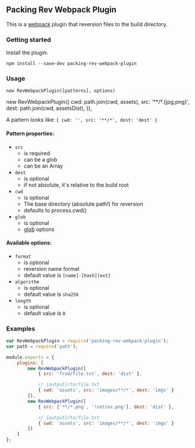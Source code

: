 ## Packing Rev Webpack Plugin

This is a [webpack](http://webpack.github.io/) plugin that reversion files to the build directory.

### Getting started

Install the plugin:

```
npm install --save-dev packing-rev-webpack-plugin
```

### Usage

`new RevWebpackPlugin([patterns], options)`

new RevWebpackPlugin({
      cwd: path.join(cwd, assets),
      src: '**/*.{jpg,png}',
      dest: path.join(cwd, assetsDist),
    }),

A pattern looks like:
`{ cwd: '', src: '**/*', dest: 'dest' }`

#### Pattern properties:
* `src`
    - is required
    - can be a glob
    - can be an Array
* `dest`
    - is optional
    - if not absolute, it's relative to the build root
* `cwd`
    - is optional
    - The base directory (absolute path!) for reversion
    - defaults to process.cwd()
* `glob`
    - is optional
    - [glob](https://github.com/isaacs/node-glob) options

#### Available options:
* `format`
    - is optional
    - reversion name format
    - default value is `[name]-[hash][ext]`
* `algorithm`
    - is optional
    - default value is `sha256`
* `length`
    - is optional
    - default value is `8`

### Examples

```javascript
var RevWebpackPlugin = require('packing-rev-webpack-plugin');
var path = require('path');

module.exports = {
    plugins: [
        new RevWebpackPlugin([
            { src: 'from/file.txt', dest: 'dist' },

            // {output}/to/file.txt
            { cwd: 'assets', src: 'images/**/*', dest: 'imgs' }
        ]),
        new RevWebpackPlugin([
            { src: ['**/*.png', '!notrev.png'], dest: 'dist' },

            // {output}/to/file.txt
            { cwd: 'assets', src: 'images/**/*', dest: 'imgs' }
        ])
    ]
};
```
